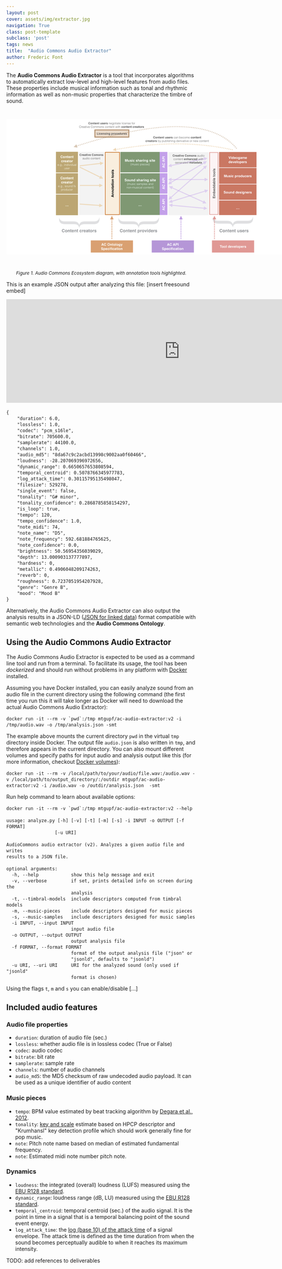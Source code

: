 ```yaml
---
layout: post
cover: assets/img/extractor.jpg
navigation: True
class: post-template
subclass: 'post'
tags: news
title:  "Audio Commons Audio Extractor"
author: Frederic Font
---
```


The **Audio Commons Audio Extractor** is a tool that incorporates algorithms to automatically extract low-level and high-level features from audio files. These properties include musical information such as tonal and rhythmic information as well as non-music properties that characterize the timbre of sound.


<a href="/assets/img/ace_diagram_annotation_highlighted.png" target="blank"><img style="margin:auto;margin-bottom:25px;margin-top:25px;max-width:800px;" class="img-responsive" src="/assets/img/ace_diagram_annotation_highlighted.png" alt="ACE diagram.">
</a>
<p style="text-align:center; padding-top:0; font-size:85%"><em>Figure 1. Audio Commons Ecosystem diagram, with annotation tools highlighted.</em></p>

This is an example JSON output after analyzing this file: [insert freesound embed]

<iframe frameborder="0" scrolling="no" src="https://freesound.org/embed/sound/iframe/47371/simple/full_size/" width="920" height="275"></iframe>

```
{
    "duration": 6.0,
    "lossless": 1.0,
    "codec": "pcm_s16le",
    "bitrate": 705600.0,
    "samplerate": 44100.0,
    "channels": 1.0,
    "audio_md5": "8da67c9c2acbd13998c9002aa0f60466",
    "loudness": -28.207069396972656,
    "dynamic_range": 0.6650657653808594,
    "temporal_centroid": 0.5078766345977783,
    "log_attack_time": 0.30115795135498047,
    "filesize": 529278,
    "single_event": false,
    "tonality": "G# minor",
    "tonality_confidence": 0.2868785858154297,
    "is_loop": true,
    "tempo": 120,
    "tempo_confidence": 1.0,
    "note_midi": 74,
    "note_name": "D5",
    "note_frequency": 592.681884765625,
    "note_confidence": 0.0,
    "brightness": 50.56954356039029,
    "depth": 13.000903137777897,
    "hardness": 0,
    "metallic": 0.4906048209174263,
    "reverb": 0,
    "roughness": 0.7237051954207928,
    "genre": "Genre B",
    "mood": "Mood B"
}
```

Alternatively, the Audio Commons Audio Extractor can also output the analysis results in a JSON-LD ([JSON for linked data](https://json-ld.org/)) format compatible with semantic web technologies and the **Audio Commons Ontology**.

## Using the Audio Commons Audio Extractor

The Audio Commons Audio Extractor is expected to be used as a command line tool and run from a terminal. To facilitate its usage, the tool has been *dockerized* and should run without problems in any platform with [Docker](https://www.docker.com/) installed.

Assuming you have Docker installed, you can easily analyze sound from an audio file in the current directory using the following command (the first time you run this it will take longer as Docker will need to download the actual Audio Commons Audio Extractor):

```
docker run -it --rm -v `pwd`:/tmp mtgupf/ac-audio-extractor:v2 -i /tmp/audio.wav -o /tmp/analysis.json -smt
```

The example above mounts the current directory ``pwd`` in the virtual `tmp` directory inside Docker. The output file `audio.json` is also written in `tmp`, and therefore appears in the current directory. You can also mount different volumes and specify paths for input audio and analysis output like this (for more information, checkout [Docker volumes](https://docs.docker.com/storage/volumes/)):

```
docker run -it --rm -v /local/path/to/your/audio/file.wav:/audio.wav -v /local/path/to/output_directory/:/outdir mtgupf/ac-audio-extractor:v2 -i /audio.wav -o /outdir/analysis.json  -smt
```

Run help command to learn about available options:

```
docker run -it --rm -v `pwd`:/tmp mtgupf/ac-audio-extractor:v2 --help

uusage: analyze.py [-h] [-v] [-t] [-m] [-s] -i INPUT -o OUTPUT [-f FORMAT]
                  [-u URI]

AudioCommons audio extractor (v2). Analyzes a given audio file and writes
results to a JSON file.

optional arguments:
  -h, --help            show this help message and exit
  -v, --verbose         if set, prints detailed info on screen during the
                        analysis
  -t, --timbral-models  include descriptors computed from timbral models
  -m, --music-pieces    include descriptors designed for music pieces
  -s, --music-samples   include descriptors designed for music samples
  -i INPUT, --input INPUT
                        input audio file
  -o OUTPUT, --output OUTPUT
                        output analysis file
  -f FORMAT, --format FORMAT
                        format of the output analysis file ("json" or
                        "jsonld", defaults to "jsonld")
  -u URI, --uri URI     URI for the analyzed sound (only used if "jsonld"
                        format is chosen)
```

Using the flags `t`, `m` and `s` you can enable/disable [...] 


## Included audio features

### Audio file properties
- ```duration```: duration of audio file (sec.)
- ```lossless```: whether audio file is in lossless codec (True or False)
- ```codec```: audio codec
- ```bitrate```: bit rate
- ```samplerate```: sample rate
- ```channels```: number of audio channels
- ```audio_md5```: the MD5 checksum of raw undecoded audio payload. It can be used as a unique identifier of audio content

### Music pieces
- ```tempo```: BPM value estimated by beat tracking algorithm by [Degara et al., 2012](http://essentia.upf.edu/documentation/reference/std_RhythmExtractor2013.html).
- ```tonality```: [key and scale](http://essentia.upf.edu/documentation/reference/std_Key.html) estimate based on HPCP descriptor and "Krumhansl" key detection profile which should work generally fine for pop music. 
- ```note```: Pitch note name based on median of estimated fundamental frequency.
- ```note```: Estimated midi note number pitch note.

### Dynamics
- ```loudness```: the integrated (overall) loudness (LUFS) measured using the [EBU R128 standard](http://essentia.upf.edu/documentation/reference/std_LoudnessEBUR128.html).
- ```dynamic_range```: loudness range (dB, LU) measured using the [EBU R128 standard](http://essentia.upf.edu/documentation/reference/std_LoudnessEBUR128.html).
- ```temporal_centroid```: temporal centroid (sec.) of the audio signal. It is the point in time in a signal that is a temporal balancing point of the sound event energy.
- ```log_attack_time```: the [log (base 10) of the attack time](http://essentia.upf.edu/documentation/reference/std_LogAttackTime.html) of a signal envelope. The attack time is defined as the time duration from when the sound becomes perceptually audible to when it reaches its maximum intensity.


TODO: add references to deliverables